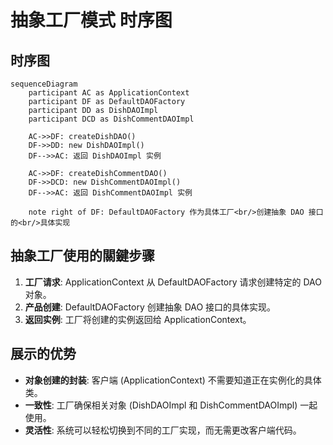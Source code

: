 # 抽象工厂模式 时序图

## 时序图

```mermaid
sequenceDiagram
    participant AC as ApplicationContext
    participant DF as DefaultDAOFactory
    participant DD as DishDAOImpl
    participant DCD as DishCommentDAOImpl

    AC->>DF: createDishDAO()
    DF->>DD: new DishDAOImpl()
    DF-->>AC: 返回 DishDAOImpl 实例

    AC->>DF: createDishCommentDAO()
    DF->>DCD: new DishCommentDAOImpl()
    DF-->>AC: 返回 DishCommentDAOImpl 实例

    note right of DF: DefaultDAOFactory 作为具体工厂<br/>创建抽象 DAO 接口的<br/>具体实现
```

## 抽象工厂使用的關鍵步骤

1. **工厂请求**: ApplicationContext 从 DefaultDAOFactory 请求创建特定的 DAO 对象。
2. **产品创建**: DefaultDAOFactory 创建抽象 DAO 接口的具体实现。
3. **返回实例**: 工厂将创建的实例返回给 ApplicationContext。

## 展示的优势

- **对象创建的封装**: 客户端 (ApplicationContext) 不需要知道正在实例化的具体类。
- **一致性**: 工厂确保相关对象 (DishDAOImpl 和 DishCommentDAOImpl) 一起使用。
- **灵活性**: 系统可以轻松切换到不同的工厂实现，而无需更改客户端代码。